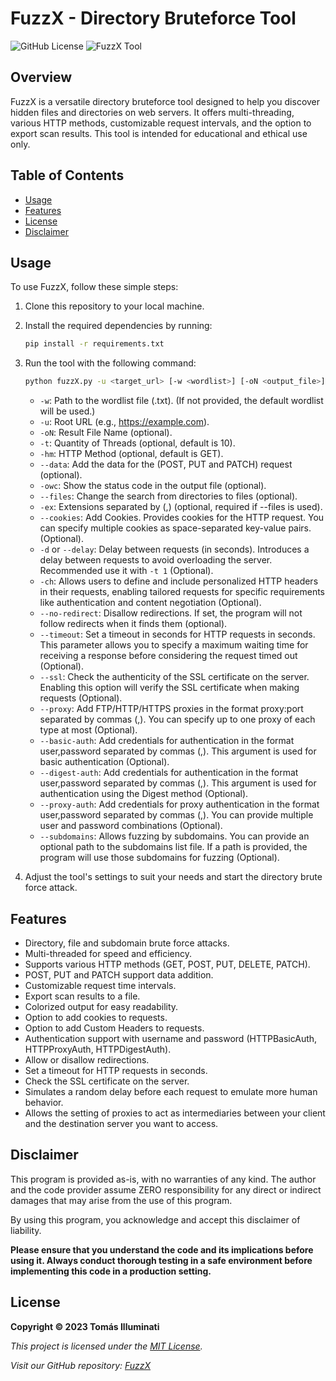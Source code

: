 # FuzzX - Directory Bruteforce Tool

![GitHub License](https://img.shields.io/badge/License-MIT-green) ![FuzzX Tool](https://img.shields.io/badge/Tool-Fuzzing_Web-blue)

## Overview

FuzzX is a versatile directory bruteforce tool designed to help you discover hidden files and directories on web servers. It offers multi-threading, various HTTP methods, customizable request intervals, and the option to export scan results. This tool is intended for educational and ethical use only.

## Table of Contents

- [Usage](#usage)
- [Features](#features)
- [License](#license)
- [Disclaimer](#disclaimer)

## Usage

To use FuzzX, follow these simple steps:

1. Clone this repository to your local machine.

2. Install the required dependencies by running:

   ```bash
   pip install -r requirements.txt
   ```

3. Run the tool with the following command:

   ```bash
   python fuzzX.py -u <target_url> [-w <wordlist>] [-oN <output_file>] [-t <threads>] [-hm <http_method>] [--data <data=data>] [-owc] [--files] [-ex] [--cookies <example=example>] [-d or --delay <int>] [-ch <example=example>] [--auth <username,password>] [-no-redirect] [--timeout <int>] [--ssl] [--basic-auth <username,password>] [--digest-auth <username,password>] [--proxy-auth <username,password>] [--domains <path>] [--proxy <ftp/http/https://proxy:port>]
   ```

   - `-w`: Path to the wordlist file (.txt). (If not provided, the default wordlist will be used.)
   - `-u`: Root URL (e.g., https://example.com).
   - `-oN`: Result File Name (optional).
   - `-t`: Quantity of Threads (optional, default is 10).
   - `-hm`: HTTP Method (optional, default is GET).
   - `--data`: Add the data for the (POST, PUT and PATCH) request (optional).
   - `-owc`: Show the status code in the output file (optional).
   - `--files`: Change the search from directories to files (optional).
   - `-ex`: Extensions separated by (,) (optional, required if --files is used).
   - `--cookies`: Add Cookies. Provides cookies for the HTTP request. You can specify multiple cookies as space-separated key-value pairs. (Optional).
   - `-d` or `--delay`: Delay between requests (in seconds). Introduces a delay between requests to avoid overloading the server. Recommended use it with `-t 1` (Optional).
   - `-ch`: Allows users to define and include personalized HTTP headers in their requests, enabling tailored requests for specific requirements like authentication and content negotiation (Optional).
   - `--no-redirect`: Disallow redirections. If set, the program will not follow redirects when it finds them (optional).
   - `--timeout`: Set a timeout in seconds for HTTP requests in seconds. This parameter allows you to specify a maximum waiting time for receiving a response before considering the request timed out (Optional).
   - `--ssl`: Check the authenticity of the SSL certificate on the server. Enabling this option will verify the SSL certificate when making requests (Optional).
   - `--proxy`: Add FTP/HTTP/HTTPS proxies in the format proxy:port separated by commas (,). You can specify up to one proxy of each type at most (Optional).
   - `--basic-auth`: Add credentials for authentication in the format user,password separated by commas (,). This argument is used for basic authentication (Optional).
   - `--digest-auth`: Add credentials for authentication in the format user,password separated by commas (,). This argument is used for authentication using the Digest method (Optional).
   - `--proxy-auth`: Add credentials for proxy authentication in the format user,password separated by commas (,). You can provide multiple user and password combinations (Optional).
   - `--subdomains`: Allows fuzzing by subdomains. You can provide an optional path to the subdomains list file. If a path is provided, the program will use those subdomains for fuzzing (Optional).


4. Adjust the tool's settings to suit your needs and start the directory brute force attack.

## Features

- Directory, file and subdomain brute force attacks.
- Multi-threaded for speed and efficiency.
- Supports various HTTP methods (GET, POST, PUT, DELETE, PATCH).
- POST, PUT and PATCH support data addition.
- Customizable request time intervals.
- Export scan results to a file.
- Colorized output for easy readability.
- Option to add cookies to requests.
- Option to add Custom Headers to requests.
- Authentication support with username and password (HTTPBasicAuth, HTTPProxyAuth, HTTPDigestAuth).
- Allow or disallow redirections.
- Set a timeout for HTTP requests in seconds.
- Check the SSL certificate on the server.
- Simulates a random delay before each request to emulate more human behavior.
- Allows the setting of proxies to act as intermediaries between your client and the destination server you want to access.
  



## Disclaimer

This program is provided as-is, with no warranties of any kind. The author and the code provider assume ZERO responsibility for any direct or indirect damages that may arise from the use of this program.

By using this program, you acknowledge and accept this disclaimer of liability.

**Please ensure that you understand the code and its implications before using it. Always conduct thorough testing in a safe environment before implementing this code in a production setting.**


## License

**Copyright © 2023 Tomás Illuminati**

*This project is licensed under the [MIT License](LICENSE).*

*Visit our GitHub repository: [FuzzX](https://github.com/tomasilluminati/FuzzX)*
